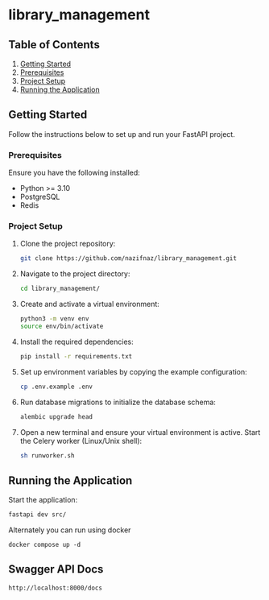 # library_management

## Table of Contents

1. [Getting Started](#getting-started)
2. [Prerequisites](#prerequisites)
3. [Project Setup](#project-setup)
4. [Running the Application](#running-the-application)

## Getting Started
Follow the instructions below to set up and run your FastAPI project.

### Prerequisites
Ensure you have the following installed:

- Python >= 3.10
- PostgreSQL
- Redis

### Project Setup
1. Clone the project repository:
    ```bash
    git clone https://github.com/nazifnaz/library_management.git
    ```
   
2. Navigate to the project directory:
    ```bash
    cd library_management/
    ```

3. Create and activate a virtual environment:
    ```bash
    python3 -m venv env
    source env/bin/activate
    ```

4. Install the required dependencies:
    ```bash
    pip install -r requirements.txt
    ```

5. Set up environment variables by copying the example configuration:
    ```bash
    cp .env.example .env
    ```

6. Run database migrations to initialize the database schema:
    ```bash
    alembic upgrade head
    ```

7. Open a new terminal and ensure your virtual environment is active. Start the Celery worker (Linux/Unix shell):
    ```bash
    sh runworker.sh
    ```

## Running the Application
Start the application:

```bash
fastapi dev src/
```
Alternately you can run using docker
```angular2html
docker compose up -d
```

## Swagger API Docs

```
http://localhost:8000/docs
```
